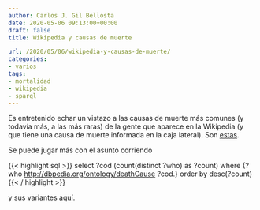 ```yaml
---
author: Carlos J. Gil Bellosta
date: 2020-05-06 09:13:00+00:00
draft: false
title: Wikipedia y causas de muerte

url: /2020/05/06/wikipedia-y-causas-de-muerte/
categories:
- varios
tags:
- mortalidad
- wikipedia
- sparql
---
```


Es entretenido echar un vistazo a las causas de muerte más comunes (y todavía más, a las más raras) de la gente que aparece en la Wikipedia (y que tiene una causa de muerte informada en la caja lateral). Son [estas](http://rg&query=select+%3Fcod+%28count%28distinct+%3Fwho%29+as+%3Fcount%29+where+%7B%3Fwho+<http%3A%2F%2Fdbpedia.org%2Fontology%2FdeathCause>+%3Fcod.%7D+order+by+desc%28%3Fcount%29%0D%0A%0D%0A%23+select+distinct+%3Fwho+where+%7B%3Fwho+<http%3A%2F%2Fdbpedia.org%2Fontology%2FdeathCause>+<http%3A%2F%2Fdbpedia.org%2Fresource%2FPeritonitis>.%7D%0D%0A%0D%0A%0D%0A%0D%0A%23+select+distinct+%3Fwho+where+%7B%3Fwho+<http%3A%2F%2Fdbpedia.org%2Fontology%2FdeathCause>+<http%3A%2F%2Fdbpedia.org%2Fresource%2FInfluenza>.%7D+LIMIT+100%0D%0A%0D%0A%23+select+distinct+%3Fwho+where+%7B%3Fwho+<http%3A%2F%2Fdbpedia.org%2Fontology%2FdeathCause>+<http%3A%2F%2Fdbpedia.org%2Fresource%2FCOVID-19>.%7D+LIMIT+100).

Se puede jugar más con el asunto corriendo

{{< highlight sql >}}
select ?cod (count(distinct ?who) as ?count)
where {?who <http://dbpedia.org/ontology/deathCause> ?cod.}
order by desc(?count)
{{< / highlight >}}

y sus variantes [aquí](https://dbpedia.org/sparql).



